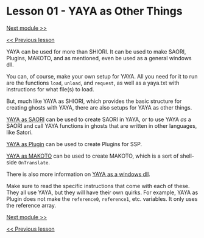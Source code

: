 # Lesson 01 - YAYA as Other Things

[Next module >>]()

[<< Previous lesson](https://github.com/Zichqec/YAYA_Fundamentals/blob/main/Module%2010%20-%20YAYA%20Libraries/00%20-%20YAYA%20as%20SHIORI.md)

YAYA can be used for more than SHIORI. It can be used to make SAORI, Plugins, MAKOTO, and as mentioned, even be used as a general windows dll.

You can, of course, make your own setup for YAYA. All you need for it to run are the functions `load`, `unload`, and `request`, as well as a yaya.txt with instructions for what file(s) to load.

But, much like YAYA as SHIORI, which provides the basic structure for creating ghosts with YAYA, there are also setups for YAYA as other things.

[YAYA as SAORI](https://emily.shillest.net/ayaya/index.php?YAYA+as+SAORI) can be used to create SAORI in YAYA, or to use YAYA *as* a SAORI and call YAYA functions in ghosts that are written in other languages, like Satori.

[YAYA as Plugin](https://emily.shillest.net/ayaya/index.php?YAYA+as+PLUGIN) can be used to create Plugins for SSP.

[YAYA as MAKOTO](https://emily.shillest.net/ayaya/index.php?YAYA+as+MAKOTO) can be used to create MAKOTO, which is a sort of shell-side `OnTranslate`.

There is also more information on [YAYA as a windows dll](https://emily.shillest.net/ayaya/index.php?%E3%83%9E%E3%83%8B%E3%83%A5%E3%82%A2%E3%83%AB/%E6%96%87%E6%B3%95/A.WindowsDLL%E3%81%A8%E3%81%97%E3%81%A6%E3%81%AEYAYA).

Make sure to read the specific instructions that come with each of these. They all use YAYA, but they will have their own quirks. For example, YAYA as Plugin does not make the `reference0`, `reference1`, etc. variables. It only uses the reference array.

[Next module >>]()

[<< Previous lesson](https://github.com/Zichqec/YAYA_Fundamentals/blob/main/Module%2010%20-%20YAYA%20Libraries/00%20-%20YAYA%20as%20SHIORI.md)